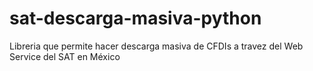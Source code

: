 # sat-descarga-masiva-python
Libreria que permite hacer descarga masiva de CFDIs a travez del Web Service del SAT en México
